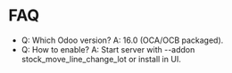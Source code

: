 # FAQ

- Q: Which Odoo version? A: 16.0 (OCA/OCB packaged).
- Q: How to enable? A: Start server with --addon stock_move_line_change_lot or install in UI.
